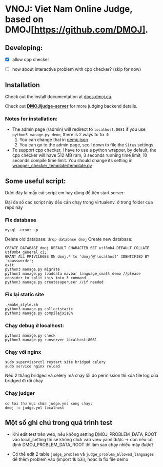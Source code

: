 VNOJ: Viet Nam Online Judge, based on DMOJ[https://github.com/DMOJ].
=====

## Developing:
- [x] allow cpp checker
- [ ] how about interactive problem with cpp checker? (skip for now)


## Installation

Check out the install documentation at [docs.dmoj.ca](https://docs.dmoj.ca/#/site/installation). 

Check out [**DMOJ/judge-server**](https://github.com/DMOJ/judge-server) for more judging backend details.

### Notes for installation:
- The admin page (/admin) will redirect to `localhost:8081` if you use `python3 manage.py demo`, there is 2 ways to fix it: 
    1. You can change that in [demo.json](judge/fixtures/demo.json)
    2. You can go to the admin page, scoll down to file the `Sites` settings.
- To support cpp checker, I have to use a python wrapper, by default, the cpp checker will have 512 MB ram, 3 seconds running time limit, 10 seconds compile time limit. You should change its setting in [wrapper_checker_template/template.py](wrapper_checker_template/template.py) 

## Some useful script:

Dưới đây là mấy cái script em hay dùng để tiện start server:

Đại đa số các script này đều cần chạy trong virtualenv, ở trong folder của repo này
### Fix database
```
mysql -uroot -p
```
Delete old database: `drop database dmoj`
Create new database:  
```
CREATE DATABASE dmoj DEFAULT CHARACTER SET utf8mb4 DEFAULT COLLATE utf8mb4_general_ci;
GRANT ALL PRIVILEGES ON dmoj.* to 'dmoj'@'localhost' IDENTIFIED BY '<password>';
exit
python3 manage.py migrate
python3 manage.py loaddata navbar language_small demo //please consider to split this into 3 command 
python3 manage.py createsuperuser //if needed
```

### Fix lại static site
```
./make_style.sh
python3 manage.py collectstatic
python3 manage.py compilejsi18n 
```

### Chạy debug ở localhost:
```
python3 manage.py check
python3 manage.py runserver localhost:8081
```

### Chạy với nginx
```
sudo supervisorctl restart site bridged celery
sudo service nginx reload
```
Nếu 2 thằng bridged và celery mà chạy lỗi do permission thì xóa file log của bridged đi rồi chạy



### Chạy judger
```
cd tới thư mục chứa judge.yml xong chạy: 
dmoj -c judge.yml localhost
```

## Một số ghi chú trong quá trình test
- Khi edit test trên web, nếu không setting DMOJ_PROBLEM_DATA_ROOT vào local_setting thì sẽ không click vào view yaml được -> còn nếu cố định DMOJ_PROBLEM_DATA_ROOT thì làm sao chạy nhiều máy được?

- Có thể edit 2 table `judge_problem` và `judge_problem_allowed_languages` để thêm problem vào (import 1k bài), hoac la fix file demo

